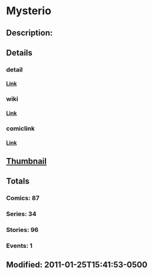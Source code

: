 # Mysterio
## Description: 
## Details
### detail
#### [Link](http://marvel.com/characters/1550/mysterio?utm_campaign=apiRef&utm_source=225578a89fc76f3d20fbffda5d17a88d)
### wiki
#### [Link](http://marvel.com/universe/Mysterio_%28Quentin_Beck%29?utm_campaign=apiRef&utm_source=225578a89fc76f3d20fbffda5d17a88d)
### comiclink
#### [Link](http://marvel.com/comics/characters/1009464/mysterio?utm_campaign=apiRef&utm_source=225578a89fc76f3d20fbffda5d17a88d)
## [Thumbnail](http://i.annihil.us/u/prod/marvel/i/mg/6/70/4ce5a083d8346.jpg)
## Totals
### Comics: 87
### Series: 34
### Stories: 96
### Events: 1
## Modified: 2011-01-25T15:41:53-0500